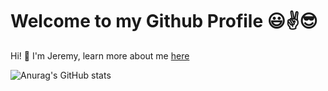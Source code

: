 # Welcome to my Github Profile 😃✌😎

Hi! 👋 I'm Jeremy, learn more about me [here](https://jeremycte.com/hello)

![Anurag's GitHub stats](https://github-readme-stats.vercel.app/api?username=jeremycte&show_icons=true&theme=radical)
